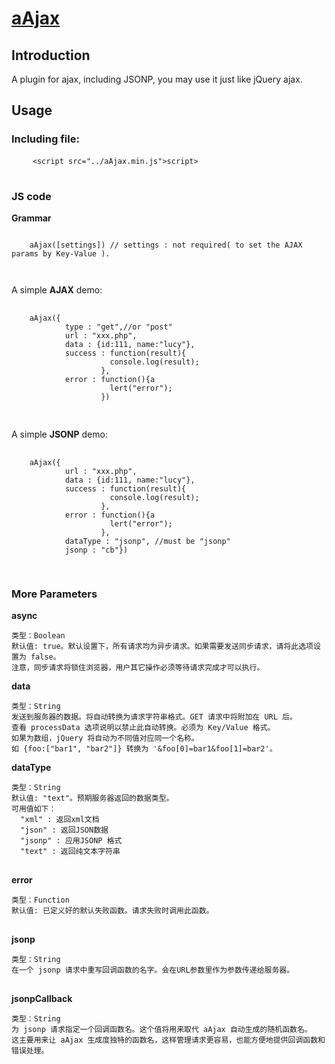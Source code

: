 # <a href=";;">aAjax</a>

<h2>Introduction</h2>
<p>A plugin for ajax, including JSONP, you may use it just like jQuery ajax.</p>

<h2>Usage</h2>
<h3>Including file:</h3>
<div class='highlight highlight-html'>
  <pre>
    <code><<span class="pl-ent">script</span> <span class="pl-e">src</span>=<span class="pl-s"><span class="pl-pds">"</span>../aAjax.min.js<span class="pl-pds">"</span></span>></<span class="pl-ent">script</span>></code>
  </pre>
</div>
<h3>JS code</h3>
<strong>Grammar</strong>

<p><pre><code>
    aAjax([settings]) // settings : not required( to set the AJAX params by Key-Value ).
    
</code></pre></p>
<p>A simple <strong>AJAX</strong> demo:</p>
<div>
  <pre>
    <code>
    aAjax({
            type : "get",//or "post"
            url : "xxx.php",
            data : {id:111, name:"lucy"},
            success : function(result){
                      console.log(result);
                    },
            error : function(){a
                      lert("error");
                    })
    </code>
  </pre>
</div>
<p>A simple <strong>JSONP</strong> demo:</p>
<div>
  <pre>
    <code>
    aAjax({
            url : "xxx.php",
            data : {id:111, name:"lucy"},
            success : function(result){
                      console.log(result);
                    },
            error : function(){a
                      lert("error");
                    },
            dataType : "jsonp", //must be "jsonp"
            jsonp : "cb"})
    </code>
  </pre>
</div>
<h3>More Parameters</h3>
<strong>async</strong>
<pre><code>类型：Boolean
默认值: true。默认设置下，所有请求均为异步请求。如果需要发送同步请求，请将此选项设置为 false。
注意，同步请求将锁住浏览器，用户其它操作必须等待请求完成才可以执行。</code>
</pre>

<strong>data</strong>
<pre><code>类型：String
发送到服务器的数据。将自动转换为请求字符串格式。GET 请求中将附加在 URL 后。
查看 processData 选项说明以禁止此自动转换。必须为 Key/Value 格式。
如果为数组，jQuery 将自动为不同值对应同一个名称。
如 {foo:["bar1", "bar2"]} 转换为 '&foo[0]=bar1&foo[1]=bar2'。</code>
</pre>

<strong>dataType</strong>
<pre><code>类型：String
默认值: "text"。预期服务器返回的数据类型。
可用值如下：
  "xml" : 返回xml文档
  "json" : 返回JSON数据
  "jsonp" : 应用JSONP 格式
  "text" : 返回纯文本字符串
</code>
</pre>

<strong>error</strong>
<pre><code>类型：Function
默认值: 已定义好的默认失败函数。请求失败时调用此函数。
</code>
</pre>

<strong>jsonp</strong>
<pre><code>类型：String
在一个 jsonp 请求中重写回调函数的名字。会在URL参数里作为参数传递给服务器。
</code>
</pre>

<strong>jsonpCallback</strong>
<pre><code>类型：String
为 jsonp 请求指定一个回调函数名。这个值将用来取代 aAjax 自动生成的随机函数名。
这主要用来让 aAjax 生成度独特的函数名，这样管理请求更容易，也能方便地提供回调函数和错误处理。
</code>
</pre>

